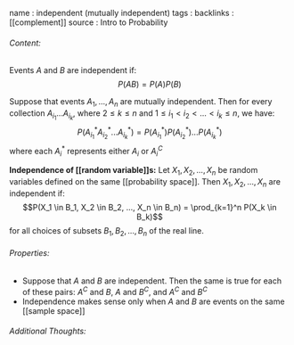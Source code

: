 name : independent (mutually independent)
tags : 
backlinks : [[complement]]
source : Intro to Probability

###### Content:
Events $A$ and $B$ are independent if: $$P(AB) = P(A)P(B)$$

Suppose that events $A_1,...,A_n$ are mutually independent. Then for every collection $A_{i_1}...A_{i_k}$, where $2 \leq k \leq n$ and $1 \leq i_1 < i_2<...<i_k\leq n$, we have: 
$$P(A^*_{i_1}A^*_{i_2}...A^*_{i_k}) = P(A^*_{i_1})P(A^*_{i_2})...P(A^*_{i_k})$$ where each $A_i^*$ represents either $A_i$ or $A_i^C$

**Independence of [[random variable]]s:**
Let $X_1, X_2,...,X_n$ be random variables defined on the same [[probability space]]. Then $X_1, X_2,...,X_n$ are independent if: $$P(X_1 \in B_1, X_2 \in B_2, ..., X_n \in B_n) = \prod_{k=1}^n P(X_k \in B_k)$$ for all choices of subsets $B_1,B_2,...,B_n$ of the real line.


###### Properties:
- Suppose that $A$ and $B$ are independent. Then the same is true for each of these pairs: $A^C$ and $B$, $A$ and $B^C$, and $A^C$ and $B^C$
- Independence makes sense only when $A$ and $B$ are events on the same [[sample space]]

###### Additional Thoughts:
